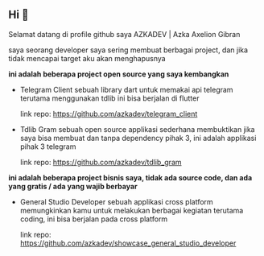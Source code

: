 ## Hi 👋

Selamat datang di profile github saya AZKADEV | Azka Axelion Gibran

saya seorang developer saya sering membuat berbagai project, dan jika tidak mencapai target aku akan menghapusnya

**ini adalah beberapa project open source yang saya kembangkan**

- Telegram Client
  sebuah library dart untuk memakai api telegram terutama menggunakan tdlib ini bisa berjalan di flutter

  link repo: https://github.com/azkadev/telegram_client

- Tdlib Gram
  sebuah open source applikasi sederhana membuktikan jika saya bisa membuat dan tanpa dependency pihak 3, ini adalah applikasi pihak 3 telegram

  link repo: https://github.com/azkadev/tdlib_gram


**ini adalah beberapa project bisnis saya, tidak ada source code, dan ada yang gratis / ada yang wajib berbayar**

- General Studio Developer
  sebuah applikasi cross platform memungkinkan kamu untuk melakukan berbagai kegiatan terutama coding, ini bisa berjalan pada cross platform

  link repo: https://github.com/azkadev/showcase_general_studio_developer